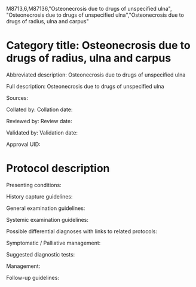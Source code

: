 M8713,6,M87136,"Osteonecrosis due to drugs of unspecified ulna", "Osteonecrosis due to drugs of unspecified ulna","Osteonecrosis due to drugs of radius, ulna and carpus"
# Category title: Osteonecrosis due to drugs of radius, ulna and carpus

Abbreviated description: Osteonecrosis due to drugs of unspecified ulna

Full description: Osteonecrosis due to drugs of unspecified ulna

Sources:

Collated by:
Collation date:

Reviewed by:
Review date:

Validated by:
Validation date:

Approval UID:

# Protocol description

Presenting conditions:

History capture guidelines:

General examination guidelines:

Systemic examination guidelines:

Possible differential diagnoses with links to related protocols:

Symptomatic / Palliative management:

Suggested diagnostic tests:

Management:

Follow-up guidelines:
